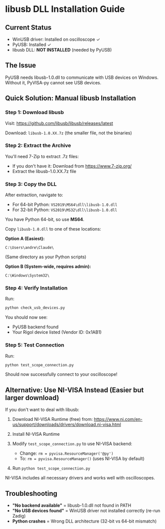 # libusb DLL Installation Guide

## Current Status
- WinUSB driver: Installed on oscilloscope ✓
- PyUSB: Installed ✓
- libusb DLL: **NOT INSTALLED** (needed by PyUSB)

## The Issue
PyUSB needs libusb-1.0.dll to communicate with USB devices on Windows. Without it, PyVISA-py cannot see USB devices.

## Quick Solution: Manual libusb Installation

### Step 1: Download libusb

Visit: https://github.com/libusb/libusb/releases/latest

Download: `libusb-1.0.XX.7z` (the smaller file, not the binaries)

### Step 2: Extract the Archive

You'll need 7-Zip to extract .7z files:
- If you don't have it: Download from https://www.7-zip.org/
- Extract the libusb-1.0.XX.7z file

### Step 3: Copy the DLL

After extraction, navigate to:
- For 64-bit Python: `VS2019\MS64\dll\libusb-1.0.dll`
- For 32-bit Python: `VS2019\MS32\dll\libusb-1.0.dll`

You have Python 64-bit, so use **MS64**.

Copy `libusb-1.0.dll` to one of these locations:

**Option A (Easiest):**
```
C:\Users\andre\Claude\
```
(Same directory as your Python scripts)

**Option B (System-wide, requires admin):**
```
C:\Windows\System32\
```

### Step 4: Verify Installation

Run:
```bash
python check_usb_devices.py
```

You should now see:
- PyUSB backend found
- Your Rigol device listed (Vendor ID: 0x1AB1)

### Step 5: Test Connection

Run:
```bash
python test_scope_connection.py
```

Should now successfully connect to your oscilloscope!

## Alternative: Use NI-VISA Instead (Easier but larger download)

If you don't want to deal with libusb:

1. Download NI-VISA Runtime (free) from:
   https://www.ni.com/en-us/support/downloads/drivers/download.ni-visa.html

2. Install NI-VISA Runtime

3. Modify `test_scope_connection.py` to use NI-VISA backend:
   - Change: `rm = pyvisa.ResourceManager('@py')`
   - To: `rm = pyvisa.ResourceManager()`  (uses NI-VISA by default)

4. Run `python test_scope_connection.py`

NI-VISA includes all necessary drivers and works well with oscilloscopes.

## Troubleshooting

- **"No backend available"** = libusb-1.0.dll not found in PATH
- **"No USB devices found"** = WinUSB driver not installed correctly (re-run Zadig)
- **Python crashes** = Wrong DLL architecture (32-bit vs 64-bit mismatch)
